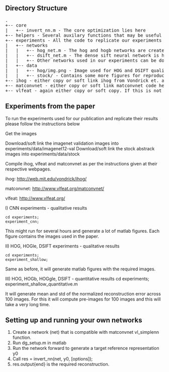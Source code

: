 Directory Structure
-------------------
<pre>
.
+-- core
|   +-- invert_nn.m - The core optimization lies here
+-- helpers - Several auxilary functions that may be useful in general
+-- experiments - All the code to replicate our experiments
|   +-- networks
|   |   +-- hog_net.m - The hog and hogb networks are created using this
|   |   +-- dsift_net.m - The dense sift neural network is here
|   |   +-- Other networks used in our experiments can be downloaded from http://www.robots.ox.ac.uk/~aravindh/networks.html
|   +-- data
|   |   +-- hog/img.png - Image used for HOG and DSIFT qualitative results
|   |   +-- stock/ - Contains some more figures for reproducing qualitative results.
+-- ihog - either copy or soft link ihog from Vondrick et. al. This is required to run our experiments with hoggle.
+-- matconvnet - either copy or soft link matconvnet code here. If this is not here, then the setup function will not work.
+-- vlfeat - again either copy or soft copy. If this is not here, then the setup function will not work.
</pre>


Experiments from the paper
--------------------------

To run the experiments used for our publication and replicate their results please follow the instructions below

Get the images

Download/soft link the imagenet validation images into experiments/data/imagenet12-val
Download/soft link the stock abstrack images into experiments/data/stock

Compile ihog, vlfeat and matconvnet as per the instructions given at their respective webpages.

ihog: http://web.mit.edu/vondrick/ihog/

matconvnet: http://www.vlfeat.org/matconvnet/

vlfeat: http://www.vlfeat.org/


I) CNN experiments - qualitative results

    cd experiments;
    experiment_cnn;
    
This might run for several hours and generate a lot of matlab figures. Each figure contains the images used in the paper.

II) HOG, HOGle, DSIFT experiments - qualitative results

    cd experiments;
    experiment_shallow;
    
Same as before, it will generate matlab figures with the required images.

III) HOG, HOGb, HOGgle, DSIFT - quantitative results
    cd experiments;
    experiment_shallow_quantitative.m

It will generate mean and std of the normalized reconstruction error across 100 images.
For this it will compute pre-images for 100 images and this will take a very long time.

Setting up and running your own networks
----------------------------------------

1. Create a network (net) that is compatible with matconvnet vl_simplenn function.
2. Run dg\_setup.m in matlab
3. Run the network forward to generate a target reference representation y0
4. Call res = invert\_nn(net, y0, \[options\]);
5. res.output\{end\} is the required reconstruction.
